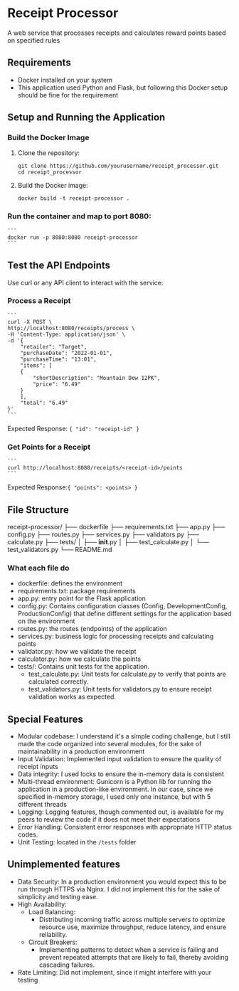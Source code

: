 # Receipt Processor

A web service that processes receipts and calculates reward points based on specified rules

## Requirements

- Docker installed on your system
- This application used Python and Flask, but following this Docker setup should be fine for the requirement

## Setup and Running the Application

### Build the Docker Image

1. Clone the repository:

   ```
   git clone https://github.com/yourusername/receipt_processor.git
   cd receipt_processor
   ```

2. Build the Docker image:

   ```
   docker build -t receipt-processor .
   ```

### Run the container and map to port 8080:

    ```
    docker run -p 8080:8080 receipt-processor
    ```

## Test the API Endpoints

Use curl or any API client to interact with the service:

### Process a Receipt

    ```
    curl -X POST \
    http://localhost:8080/receipts/process \
    -H 'Content-Type: application/json' \
    -d '{
        "retailer": "Target",
        "purchaseDate": "2022-01-01",
        "purchaseTime": "13:01",
        "items": [
        {
            "shortDescription": "Mountain Dew 12PK",
            "price": "6.49"
        }
        ],
        "total": "6.49"
    }'
    ```

Expected Response:
`{
        "id": "receipt-id"
    }
  `

### Get Points for a Receipt

    ```
    curl http://localhost:8080/receipts/<receipt-id>/points
    ```

Expected Response:`{
    "points": <points>
    }`

## File Structure

receipt-processor/
├── dockerfile
├── requirements.txt
├── app.py
├── config.py
├── routes.py
├── services.py
├── validators.py
├── calculate.py
├── tests/
│ ├── **init**.py
│ ├── test_calculate.py
│ └── test_validators.py
└── README.md

### What each file do

- dockerfile: defines the environment
- requirements.txt: package requirements
- app.py: entry point for the Flask application
- config.py: Contains configuration classes (Config, DevelopmentConfig, ProductionConfig) that define different settings for the application based on the environment
- routes.py: the routes (endpoints) of the application
- services.py: business logic for processing receipts and calculating points
- validator.py: how we validate the receipt
- calculator.py: how we calculate the points
- tests/: Contains unit tests for the application.
  - test_calculate.py: Unit tests for calculate.py to verify that points are calculated correctly.
  - test_validators.py: Unit tests for validators.py to ensure receipt validation works as expected.

## Special Features

- Modular codebase: I understand it's a simple coding challenge, but I still made the code organized into several modules, for the sake of maintainability in a production environment
- Input Validation: Implemented input validation to ensure the quality of receipt inputs
- Data integrity: I used locks to ensure the in-memory data is consistent
- Multi-thread environment: Gunicorn is a Python lib for running the application in a production-like environment.
  In our case, since we specified in-memory storage, I used only one instance, but with 5 different threads
- Logging: Logging features, though commented out, is available for my peers to review the code if it does not meet their expectations
- Error Handling: Consistent error responses with appropriate HTTP status codes.
- Unit Testing: located in the `/tests` folder

## Unimplemented features

- Data Security: In a production environment you would expect this to be run through HTTPS via Nginx. I did not implement this for the sake of simplicity and testing ease.
- High Availability:
  - Load Balancing:
    - Distributing incoming traffic across multiple servers to optimize resource use, maximize throughput, reduce latency, and ensure reliability.
  - Circuit Breakers:
    - Implementing patterns to detect when a service is failing and prevent repeated attempts that are likely to fail, thereby avoiding cascading failures.
- Rate Limiting: Did not implement, since it might interfere with your testing
